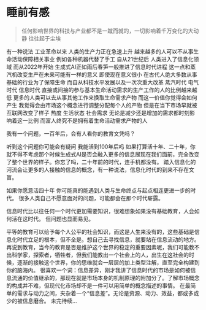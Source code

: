 # 睡前有感

> 任何影响世界的科技与产业都不是一蹴而就的，一切影响着千万变化的大动静 往往起于尘埃

有一种说法 工业革命以来 人类的生产力正在急速上升 越来越多的人可以不从事生命活动保障相关事业 例如各种机器代替了手工 自从21世纪后 人类进入了信息化领域 而从2022年开始 生成式AI正如雨后春笋一般推进了信息时代进程 这一点和蒸汽机改变生产在未来可能有一样的意义 即使现在意义很小 
在古代人绝大多数从事基础的行业为了保障生命 而自从科技水平发展以及一次次重大改革 蒸汽时代 电气时代 信息时代 直接或间接的参与基本生命活动需求的生产工作的人的比例越来越低 更多的人类可以去从事其他工作来换取生命需求产物 而这一价值你觉得会如何产生 我觉得会由市场这个概念进行调整分配每个人的产物 但是在当下市场早就被互联网改变了样子 热度  生活状态 社会需求 无论是减少还是增加的需求都时刻影响着这一比例 而富人终究不是拥有着生命活动需求产物的人

我有一个问题，一百年后，会有人看你的教育文凭吗？

听到这个问题你可能会有疑问 我能活到100年后吗 如果打算活十年、二十年，你就不得不考虑那个时候生成式AI是否会融入更多的信息展现在我们面前，完全改变了整个世界的样子。你忘了吗，二十年前的时代，连手机都没有。
踏入信息化的河流会让更多的人接触的信息的概念，有一种说法，信息化时代的到来不存在文盲。

如果你愿意活四十年 你可能真的能遇到人类与生命终点与起点相连更进一步的时代。
很多人类自己不愿意面对的问题，可能都会在那个时代崭露。

信息时代比以往任何一个时代更加需要知识，很难想象如果没有基础教育，人会如何活在这时代。
但问题也显而易见。

平等的教育可以给予每个人公平的社会知识，而这是人生来没有的，这些基础是信息化时代立足的根本，但不全是。想自己去寻找信息，就要站在信息流动的地方。
再说到教育，当今的教育是否是维护这个世界的稳定的重要因素呢，我们可能教不出科学家，探索者，牺牲者，但我们能教出一个社会上的人，出生在这社会的时候，逐渐的接触这个世界，你的思维就会一层层的加上类型注解，直至完全构建到你的脑海内。
很喜欢一个词：信息差异，刚才我讲了信息时代的市场是如何被信息流通的价值继承的，那现在就是市场本身的机制原理的附加分了。了解市场概念的构成并不难，但现代化市场却不是一件可以用简单的概念描述的事情。
在最简单的需求与动力之间，夹杂着一个“信息差”。无论是资源、动力、效益，都或多或少的被信息磨合。
未完待续…
